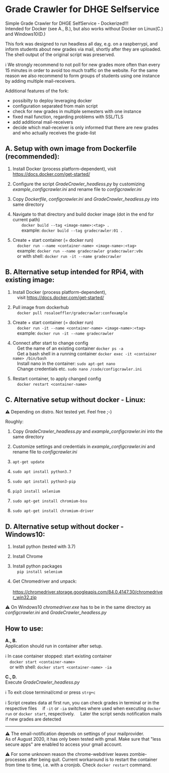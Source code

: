 # Grade Crawler for DHGE Selfservice 

Simple Grade Crawler for DHGE SelfService - Dockerized!!!\
Intended for Docker (see A., B.), but also works without Docker on Linux(C.) and Windows10(D.)

This fork was designed to run headless all day, e.g. on a raspberrypi, and inform students about new 
grades via mail, shortly after they are uploaded. The shell output of the original script was preserved.

:information_source: We strongly recommend to not poll for new grades
more often than every 15 minutes in order to avoid too much traffic 
on the website. For the same reason we also recommend to form groups
of students using one instance by adding multiple mail-receivers.

Additional features of the fork:  
* possibilty to deploy leveraging docker
* configuration separated from main script
* check for new grades in multiple semesters with one instance
* fixed mail function, regarding problems with SSL/TLS
* add additional mail-receivers
* decide which mail-receiver is only informed that there are new grades and who actually receives the grade-list

## A. Setup with own image from Dockerfile (recommended):
1. Install Docker (process platform-dependent), visit https://docs.docker.com/get-started/

2. Configure the script *GradeCrawler_headless.py* by customizing *example_configcrawler.ini* and rename file to *configcrawler.ini*

3. Copy *Dockerfile*, *configcrawler.ini* and *GradeCrawler_headless.py* into same directory

4. Navigate to that directory and build docker image (dot in the end for current path)\
&emsp;&emsp;`docker build --tag <image-name>:<tag> .`\
&emsp;&emsp;example: `docker build --tag gradecrawler:01 .`

5. Create + start container (= docker run)\
&emsp;`docker run --name <container-name> <image-name>:<tag>`\
&emsp;example:       `docker run --name gradecrawler gradecrawler:v0x`\
&emsp;or with shell: `docker run -it --name gradecrawler` 
    
## B. Alternative setup intended for RPi4, with existing image:
1. Install Docker (process platform-dependent),\
&emsp;visit https://docs.docker.com/get-started/

2. Pull image from dockerhub\
&emsp;`docker pull rosaloeffler/gradecrawler:confexample`
    
3. Create + start container (= docker run)\
&emsp;`docker run -it --name <container-name> <image-name>:<tag>`\
&emsp;example: `docker run -it --name gradecrawler` 

4. Connect after start to change config\
&emsp;Get the name of an existing container `docker ps -a`\
&emsp;Get a bash shell in a running container `docker exec -it <container name> /bin/bash`\
&emsp;Install nano in the container: `sudo apt-get nano`\
&emsp;Change credentials etc. `sudo nano /code/configcrawler.ini`

5. Restart container, to apply changed config\
&emsp;`docker restart <container-name>`

## C. Alternative setup without docker - Linux:
:warning: Depending on distro. Not tested yet. Feel free ;-)

Roughly:
1. Copy *GradeCrawler_headless.py* and *example_configcrawler.ini* into the same directory

2. Customize settings and credentials in *example_configcrawler.ini* and rename file to *configcrawler.ini*

3. `apt-get update`

4. `sudo apt install python3.7`

5. `sudo apt install python3-pip`

6. `pip3 install selenium`

7. `sudo apt-get install chromium-bsu`

8. `sudo apt-get install chromium-driver`

## D. Alternative setup without docker - Windows10:
1. Install python (tested with 3.7)

2. Install Chrome

3. Install python packages\
&emsp;`pip install selenium`

4. Get Chromedriver and unpack:\
&emsp;https://chromedriver.storage.googleapis.com/84.0.4147.30/chromedriver_win32.zip

:warning: On Windows10 *chromedriver.exe* has to be in the same directory as *configcrawler.ini* and *GradeCrawler_headless.py*

## How to use:
**A., B.**\
Application should run in container after setup.

:information_source: In case container stopped: start existing container\
&emsp;`docker start <container-name>`\
&emsp;or with shell: `docker start <container-name> -ia`

**C., D.**\
Execute *GradeCrawler_headless.py*
           
:information_source: To exit close terminal/cmd or press `strg+c`

:information_source: Script creates data at first run, you can check grades in terminal or in the respective files
&emsp;if `-it` or `-ia` switches where used when executing `docker run` or `docker start`, respectively.
&emsp;Later the script sends notification mails if new grades are detected

___

:warning: The email-notification depends on settings of your mailprovider.\
As of August 2020, it has only been tested with gmail. Make sure that "less secure apps" are enabled
to access your gmail account.

:warning: For some unknown reason the chrome-webdriver leaves zombie-processes after being quit. 
Current workaround is to restart the container from time to time, i.e. with a cronjob. 
Check `docker restart` command.